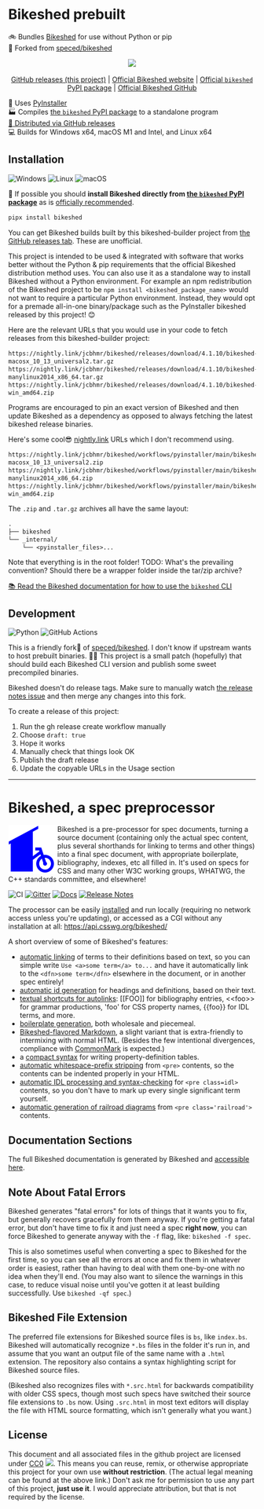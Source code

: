 # Bikeshed prebuilt

🚲 Bundles [Bikeshed](https://speced.github.io/bikeshed/) for use without Python or pip \
🔀 Forked from [speced/bikeshed](https://github.com/speced/bikeshed)

<p align=center>
  <a href="https://github.com/jcbhmr/bikeshed/releases/latest"><img src="https://github.com/user-attachments/assets/fb579cec-9c7f-45d1-8602-498d04f66069"></a>
</p>

<p align=center>
  <a href="https://github.com/jcbhmr/bikeshed/releases">GitHub releases (this project)</a>
  | <a href="https://speced.github.io/bikeshed/">Official Bikeshed website</a>
  | <a href="https://pypi.org/project/bikeshed/">Official <code>bikeshed</code> PyPI package</a>
  | <a href="https://github.com/speced/bikeshed">Official Bikeshed GitHub</a>
</p>

🐍 Uses [PyInstaller](https://pyinstaller.org/en/stable/) \
🏭 Compiles [the `bikeshed` PyPI package](https://pypi.org/project/bikeshed/) to a standalone program \
[🚚 Distributed via GitHub releases](https://github.com/jcbhmr/bikeshed/releases) \
💻 Builds for Windows x64, macOS M1 and Intel, and Linux x64

## Installation

![Windows](https://img.shields.io/static/v1?style=for-the-badge&message=Windows&color=0078D4&logo=Windows&logoColor=FFFFFF&label=)
![Linux](https://img.shields.io/static/v1?style=for-the-badge&message=Linux&color=222222&logo=Linux&logoColor=FCC624&label=)
![macOS](https://img.shields.io/static/v1?style=for-the-badge&message=macOS&color=000000&logo=macOS&logoColor=FFFFFF&label=)

🛑 If possible you should **install Bikeshed directly from [the `bikeshed` PyPI package](https://pypi.org/project/bikeshed/)** as is [officially recommended](https://speced.github.io/bikeshed/#install-final).

```sh
pipx install bikeshed
```

You can get Bikeshed builds built by this bikeshed-builder project from [the GitHub releases tab](https://github.com/jcbhmr/bikeshed/releases). These are unofficial.

This project is intended to be used & integrated with software that works better without the Python & pip requirements that the official Bikeshed distribution method uses. You can also use it as a standalone way to install Bikeshed without a Python environment. For example an npm redistribution of the Bikeshed project to be `npm install <bikeshed_package_name>` would not want to require a particular Python environment. Instead, they would opt for a premade all-in-one binary/package such as the PyInstaller bikeshed released by this project! 😊

Here are the relevant URLs that you would use in your code to fetch releases from this bikeshed-builder project:

```
https://nightly.link/jcbhmr/bikeshed/releases/download/4.1.10/bikeshed-macosx_10_13_universal2.tar.gz
https://nightly.link/jcbhmr/bikeshed/releases/download/4.1.10/bikeshed-manylinux2014_x86_64.tar.gz
https://nightly.link/jcbhmr/bikeshed/releases/download/4.1.10/bikeshed-win_amd64.zip
```

Programs are encouraged to pin an exact version of Bikeshed and then update Bikeshed as a dependency as opposed to always fetching the latest bikeshed release binaries.

Here's some cool😎 [nightly.link](https://nightly.link/) URLs which I don't recommend using.

```
https://nightly.link/jcbhmr/bikeshed/workflows/pyinstaller/main/bikeshed-macosx_10_13_universal2.zip
https://nightly.link/jcbhmr/bikeshed/workflows/pyinstaller/main/bikeshed-manylinux2014_x86_64.zip
https://nightly.link/jcbhmr/bikeshed/workflows/pyinstaller/main/bikeshed-win_amd64.zip
```

The `.zip` and `.tar.gz` archives all have the same layout:

```
.
├── bikeshed
└── _internal/
    └── <pyinstaller_files>...
```

Note that everything is in the root folder! TODO: What's the prevailing convention? Should there be a wrapper folder inside the tar/zip archive?

[📚 Read the Bikeshed documentation for how to use the `bikeshed` CLI](https://speced.github.io/bikeshed/)

## Development

![Python](https://img.shields.io/static/v1?style=for-the-badge&message=Python&color=3776AB&logo=Python&logoColor=FFFFFF&label=)
![GitHub Actions](https://img.shields.io/static/v1?style=for-the-badge&message=GitHub+Actions&color=2088FF&logo=GitHub+Actions&logoColor=FFFFFF&label=)

This is a friendly fork🔀 of [speced/bikeshed](https://github.com/speced/bikeshed). I don't know if upstream wants to host prebuilt binaries. 🤷‍♀️ This project is a small patch (hopefully) that should build each Bikeshed CLI version and publish some sweet precompiled binaries.

Bikeshed doesn't do release tags. Make sure to manually watch [the release notes issue](https://github.com/speced/bikeshed/issues/1773) and then merge any changes into this fork.

To create a release of this project:

1. Run the gh release create workflow manually
2. Choose `draft: true`
3. Hope it works
4. Manually check that things look OK
5. Publish the draft release
6. Update the copyable URLs in the Usage section

---

Bikeshed, a spec preprocessor
=============================

<img src="https://raw.githubusercontent.com/speced/bikeshed/main/bikeshed.svg" width=100 height=100 align=left>

Bikeshed is a pre-processor for spec documents,
turning a source document
(containing only the actual spec content, plus several shorthands for linking to terms and other things)
into a final spec document,
with appropriate boilerplate, bibliography, indexes, etc all filled in.
It's used on specs for CSS and many other W3C working groups,
WHATWG,
the C++ standards committee,
and elsewhere!

![CI](https://github.com/speced/bikeshed/workflows/CI/badge.svg)
[![Gitter](https://img.shields.io/badge/Gitter-Join%20Chat%20↣-blue.svg)](https://gitter.im/tabatkins/bikeshed?utm_source=badge&utm_medium=badge&utm_campaign=pr-badge)
[![Docs](https://img.shields.io/badge/docs-available-orange.svg)](https://speced.github.io/bikeshed)
[![Release Notes](https://img.shields.io/badge/release-notes-purple.svg)](https://github.com/speced/bikeshed/issues/1773)

The processor can be easily [installed](https://speced.github.io/bikeshed/#installing) and run locally (requiring no
network access unless you're updating), or accessed as a CGI without any installation at all: <https://api.csswg.org/bikeshed/>

A short overview of some of Bikeshed's features:

* [automatic linking](https://speced.github.io/bikeshed/#autolinking) of terms to their definitions based on text, so you can simple write `Use <a>some term</a> to...` and have it automatically link to the `<dfn>some term</dfn>` elsewhere in the document, or in another spec entirely!
* [automatic id generation](https://speced.github.io/bikeshed/#id-gen) for headings and definitions, based on their text.
* [textual shortcuts for autolinks](https://speced.github.io/bikeshed/#autolink-shortcuts): [[FOO]] for bibliography entries, &lt;&lt;foo>> for grammar productions, 'foo' for CSS property names, {{foo}} for IDL terms, and more.
* [boilerplate generation](https://speced.github.io/bikeshed/#boilerplate), both wholesale and piecemeal.
* [Bikeshed-flavored Markdown](https://speced.github.io/bikeshed/#markdown), a slight variant that is extra-friendly to intermixing with normal HTML. (Besides the few intentional divergences, compliance with [CommonMark](https://commonmark.org) is expected.)
* a [compact syntax](https://speced.github.io/bikeshed/#table-expansion) for writing property-definition tables.
* [automatic whitespace-prefix stripping](https://speced.github.io/bikeshed/#pre-whitespace-stripping) from `<pre>` contents, so the contents can be indented properly in your HTML.
* [automatic IDL processing and syntax-checking](https://speced.github.io/bikeshed/#idl) for `<pre class=idl>` contents, so you don't have to mark up every single significant term yourself.
* [automatic generation of railroad diagrams](https://speced.github.io/bikeshed/#railroad) from `<pre class='railroad'>` contents.

Documentation Sections
----------------------

The full Bikeshed documentation is generated by Bikeshed and [accessible here](https://speced.github.io/bikeshed/).

Note About Fatal Errors
-----------------------

Bikeshed generates "fatal errors" for lots of things that it wants you to fix,
but generally recovers gracefully from them anyway.
If you're getting a fatal error,
but don't have time to fix it and just need a spec **right now**,
you can force Bikeshed to generate anyway with the `-f` flag, like: `bikeshed -f spec`.

This is also sometimes useful when converting a spec to Bikeshed for the first time,
so you can see all the errors at once and fix them in whatever order is easiest,
rather than having to deal with them one-by-one with no idea when they'll end.
(You may also want to silence the warnings in this case,
to reduce visual noise until you've gotten it at least building successfully.
Use `bikeshed -qf spec`.)

Bikeshed File Extension
-----------------------

The preferred file extensions for Bikeshed source files is `bs`, like `index.bs`.
Bikeshed will automatically recognize `*.bs` files in the folder it's run in,
and assume that you want an output file of the same name with a `.html` extension.
The repository also contains a syntax highlighting script for Bikeshed source files.

(Bikeshed also recognizes files with `*.src.html` for backwards compatibility with older CSS specs,
though most such specs have switched their source file extensions to `.bs` now.
Using `.src.html` in most text editors will display the file with HTML source formatting,
which isn't generally what you want.)

License
-------

This document and all associated files in the github project are licensed under [CC0](https://creativecommons.org/publicdomain/zero/1.0/) ![](https://licensebuttons.net/p/zero/1.0/80x15.png).
This means you can reuse, remix, or otherwise appropriate this project for your own use **without restriction**.
(The actual legal meaning can be found at the above link.)
Don't ask me for permission to use any part of this project, **just use it**.
I would appreciate attribution, but that is not required by the license.
